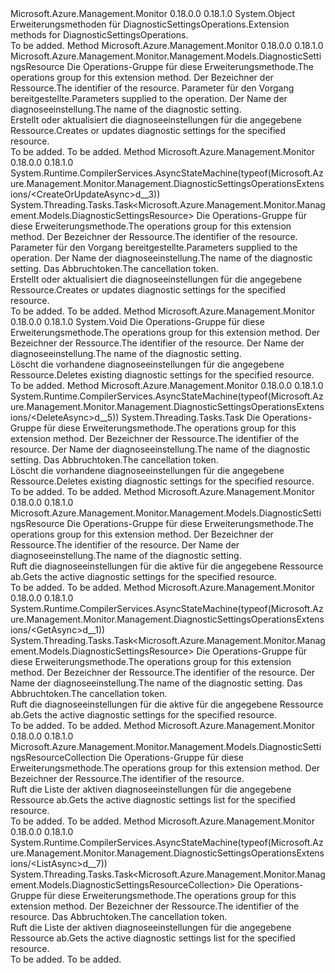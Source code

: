 <Type Name="DiagnosticSettingsOperationsExtensions" FullName="Microsoft.Azure.Management.Monitor.Management.DiagnosticSettingsOperationsExtensions">
  <TypeSignature Language="C#" Value="public static class DiagnosticSettingsOperationsExtensions" />
  <TypeSignature Language="ILAsm" Value=".class public auto ansi abstract sealed beforefieldinit DiagnosticSettingsOperationsExtensions extends System.Object" />
  <TypeSignature Language="DocId" Value="T:Microsoft.Azure.Management.Monitor.Management.DiagnosticSettingsOperationsExtensions" />
  <TypeSignature Language="VB.NET" Value="Public Module DiagnosticSettingsOperationsExtensions" />
  <TypeSignature Language="F#" Value="type DiagnosticSettingsOperationsExtensions = class" />
  <AssemblyInfo>
    <AssemblyName>Microsoft.Azure.Management.Monitor</AssemblyName>
    <AssemblyVersion>0.18.0.0</AssemblyVersion>
    <AssemblyVersion>0.18.1.0</AssemblyVersion>
  </AssemblyInfo>
  <Base>
    <BaseTypeName>System.Object</BaseTypeName>
  </Base>
  <Interfaces />
  <Docs>
    <summary>
            <span data-ttu-id="9c1eb-101">Erweiterungsmethoden für DiagnosticSettingsOperations.</span><span class="sxs-lookup"><span data-stu-id="9c1eb-101">Extension methods for DiagnosticSettingsOperations.</span></span>
            </summary>
    <remarks>To be added.</remarks>
  </Docs>
  <Members>
    <Member MemberName="CreateOrUpdate">
      <MemberSignature Language="C#" Value="public static Microsoft.Azure.Management.Monitor.Management.Models.DiagnosticSettingsResource CreateOrUpdate (this Microsoft.Azure.Management.Monitor.Management.IDiagnosticSettingsOperations operations, string resourceUri, Microsoft.Azure.Management.Monitor.Management.Models.DiagnosticSettingsResource parameters, string name);" />
      <MemberSignature Language="ILAsm" Value=".method public static hidebysig class Microsoft.Azure.Management.Monitor.Management.Models.DiagnosticSettingsResource CreateOrUpdate(class Microsoft.Azure.Management.Monitor.Management.IDiagnosticSettingsOperations operations, string resourceUri, class Microsoft.Azure.Management.Monitor.Management.Models.DiagnosticSettingsResource parameters, string name) cil managed" />
      <MemberSignature Language="DocId" Value="M:Microsoft.Azure.Management.Monitor.Management.DiagnosticSettingsOperationsExtensions.CreateOrUpdate(Microsoft.Azure.Management.Monitor.Management.IDiagnosticSettingsOperations,System.String,Microsoft.Azure.Management.Monitor.Management.Models.DiagnosticSettingsResource,System.String)" />
      <MemberSignature Language="VB.NET" Value="&lt;Extension()&gt;&#xA;Public Function CreateOrUpdate (operations As IDiagnosticSettingsOperations, resourceUri As String, parameters As DiagnosticSettingsResource, name As String) As DiagnosticSettingsResource" />
      <MemberSignature Language="F#" Value="static member CreateOrUpdate : Microsoft.Azure.Management.Monitor.Management.IDiagnosticSettingsOperations * string * Microsoft.Azure.Management.Monitor.Management.Models.DiagnosticSettingsResource * string -&gt; Microsoft.Azure.Management.Monitor.Management.Models.DiagnosticSettingsResource" Usage="Microsoft.Azure.Management.Monitor.Management.DiagnosticSettingsOperationsExtensions.CreateOrUpdate (operations, resourceUri, parameters, name)" />
      <MemberType>Method</MemberType>
      <AssemblyInfo>
        <AssemblyName>Microsoft.Azure.Management.Monitor</AssemblyName>
        <AssemblyVersion>0.18.0.0</AssemblyVersion>
        <AssemblyVersion>0.18.1.0</AssemblyVersion>
      </AssemblyInfo>
      <ReturnValue>
        <ReturnType>Microsoft.Azure.Management.Monitor.Management.Models.DiagnosticSettingsResource</ReturnType>
      </ReturnValue>
      <Parameters>
        <Parameter Name="operations" Type="Microsoft.Azure.Management.Monitor.Management.IDiagnosticSettingsOperations" RefType="this" />
        <Parameter Name="resourceUri" Type="System.String" />
        <Parameter Name="parameters" Type="Microsoft.Azure.Management.Monitor.Management.Models.DiagnosticSettingsResource" />
        <Parameter Name="name" Type="System.String" />
      </Parameters>
      <Docs>
        <param name="operations">
            <span data-ttu-id="9c1eb-102">Die Operations-Gruppe für diese Erweiterungsmethode.</span><span class="sxs-lookup"><span data-stu-id="9c1eb-102">The operations group for this extension method.</span></span>
            </param>
        <param name="resourceUri">
            <span data-ttu-id="9c1eb-103">Der Bezeichner der Ressource.</span><span class="sxs-lookup"><span data-stu-id="9c1eb-103">The identifier of the resource.</span></span>
            </param>
        <param name="parameters">
            <span data-ttu-id="9c1eb-104">Parameter für den Vorgang bereitgestellte.</span><span class="sxs-lookup"><span data-stu-id="9c1eb-104">Parameters supplied to the operation.</span></span>
            </param>
        <param name="name">
            <span data-ttu-id="9c1eb-105">Der Name der diagnoseeinstellung.</span><span class="sxs-lookup"><span data-stu-id="9c1eb-105">The name of the diagnostic setting.</span></span>
            </param>
        <summary>
            <span data-ttu-id="9c1eb-106">Erstellt oder aktualisiert die diagnoseeinstellungen für die angegebene Ressource.</span><span class="sxs-lookup"><span data-stu-id="9c1eb-106">Creates or updates diagnostic settings for the specified resource.</span></span>
            </summary>
        <returns>To be added.</returns>
        <remarks>To be added.</remarks>
      </Docs>
    </Member>
    <Member MemberName="CreateOrUpdateAsync">
      <MemberSignature Language="C#" Value="public static System.Threading.Tasks.Task&lt;Microsoft.Azure.Management.Monitor.Management.Models.DiagnosticSettingsResource&gt; CreateOrUpdateAsync (this Microsoft.Azure.Management.Monitor.Management.IDiagnosticSettingsOperations operations, string resourceUri, Microsoft.Azure.Management.Monitor.Management.Models.DiagnosticSettingsResource parameters, string name, System.Threading.CancellationToken cancellationToken = null);" />
      <MemberSignature Language="ILAsm" Value=".method public static hidebysig class System.Threading.Tasks.Task`1&lt;class Microsoft.Azure.Management.Monitor.Management.Models.DiagnosticSettingsResource&gt; CreateOrUpdateAsync(class Microsoft.Azure.Management.Monitor.Management.IDiagnosticSettingsOperations operations, string resourceUri, class Microsoft.Azure.Management.Monitor.Management.Models.DiagnosticSettingsResource parameters, string name, valuetype System.Threading.CancellationToken cancellationToken) cil managed" />
      <MemberSignature Language="DocId" Value="M:Microsoft.Azure.Management.Monitor.Management.DiagnosticSettingsOperationsExtensions.CreateOrUpdateAsync(Microsoft.Azure.Management.Monitor.Management.IDiagnosticSettingsOperations,System.String,Microsoft.Azure.Management.Monitor.Management.Models.DiagnosticSettingsResource,System.String,System.Threading.CancellationToken)" />
      <MemberSignature Language="F#" Value="static member CreateOrUpdateAsync : Microsoft.Azure.Management.Monitor.Management.IDiagnosticSettingsOperations * string * Microsoft.Azure.Management.Monitor.Management.Models.DiagnosticSettingsResource * string * System.Threading.CancellationToken -&gt; System.Threading.Tasks.Task&lt;Microsoft.Azure.Management.Monitor.Management.Models.DiagnosticSettingsResource&gt;" Usage="Microsoft.Azure.Management.Monitor.Management.DiagnosticSettingsOperationsExtensions.CreateOrUpdateAsync (operations, resourceUri, parameters, name, cancellationToken)" />
      <MemberType>Method</MemberType>
      <AssemblyInfo>
        <AssemblyName>Microsoft.Azure.Management.Monitor</AssemblyName>
        <AssemblyVersion>0.18.0.0</AssemblyVersion>
        <AssemblyVersion>0.18.1.0</AssemblyVersion>
      </AssemblyInfo>
      <Attributes>
        <Attribute>
          <AttributeName>System.Runtime.CompilerServices.AsyncStateMachine(typeof(Microsoft.Azure.Management.Monitor.Management.DiagnosticSettingsOperationsExtensions/&lt;CreateOrUpdateAsync&gt;d__3))</AttributeName>
        </Attribute>
      </Attributes>
      <ReturnValue>
        <ReturnType>System.Threading.Tasks.Task&lt;Microsoft.Azure.Management.Monitor.Management.Models.DiagnosticSettingsResource&gt;</ReturnType>
      </ReturnValue>
      <Parameters>
        <Parameter Name="operations" Type="Microsoft.Azure.Management.Monitor.Management.IDiagnosticSettingsOperations" RefType="this" />
        <Parameter Name="resourceUri" Type="System.String" />
        <Parameter Name="parameters" Type="Microsoft.Azure.Management.Monitor.Management.Models.DiagnosticSettingsResource" />
        <Parameter Name="name" Type="System.String" />
        <Parameter Name="cancellationToken" Type="System.Threading.CancellationToken" />
      </Parameters>
      <Docs>
        <param name="operations">
            <span data-ttu-id="9c1eb-107">Die Operations-Gruppe für diese Erweiterungsmethode.</span><span class="sxs-lookup"><span data-stu-id="9c1eb-107">The operations group for this extension method.</span></span>
            </param>
        <param name="resourceUri">
            <span data-ttu-id="9c1eb-108">Der Bezeichner der Ressource.</span><span class="sxs-lookup"><span data-stu-id="9c1eb-108">The identifier of the resource.</span></span>
            </param>
        <param name="parameters">
            <span data-ttu-id="9c1eb-109">Parameter für den Vorgang bereitgestellte.</span><span class="sxs-lookup"><span data-stu-id="9c1eb-109">Parameters supplied to the operation.</span></span>
            </param>
        <param name="name">
            <span data-ttu-id="9c1eb-110">Der Name der diagnoseeinstellung.</span><span class="sxs-lookup"><span data-stu-id="9c1eb-110">The name of the diagnostic setting.</span></span>
            </param>
        <param name="cancellationToken">
            <span data-ttu-id="9c1eb-111">Das Abbruchtoken.</span><span class="sxs-lookup"><span data-stu-id="9c1eb-111">The cancellation token.</span></span>
            </param>
        <summary>
            <span data-ttu-id="9c1eb-112">Erstellt oder aktualisiert die diagnoseeinstellungen für die angegebene Ressource.</span><span class="sxs-lookup"><span data-stu-id="9c1eb-112">Creates or updates diagnostic settings for the specified resource.</span></span>
            </summary>
        <returns>To be added.</returns>
        <remarks>To be added.</remarks>
      </Docs>
    </Member>
    <Member MemberName="Delete">
      <MemberSignature Language="C#" Value="public static void Delete (this Microsoft.Azure.Management.Monitor.Management.IDiagnosticSettingsOperations operations, string resourceUri, string name);" />
      <MemberSignature Language="ILAsm" Value=".method public static hidebysig void Delete(class Microsoft.Azure.Management.Monitor.Management.IDiagnosticSettingsOperations operations, string resourceUri, string name) cil managed" />
      <MemberSignature Language="DocId" Value="M:Microsoft.Azure.Management.Monitor.Management.DiagnosticSettingsOperationsExtensions.Delete(Microsoft.Azure.Management.Monitor.Management.IDiagnosticSettingsOperations,System.String,System.String)" />
      <MemberSignature Language="VB.NET" Value="&lt;Extension()&gt;&#xA;Public Sub Delete (operations As IDiagnosticSettingsOperations, resourceUri As String, name As String)" />
      <MemberSignature Language="F#" Value="static member Delete : Microsoft.Azure.Management.Monitor.Management.IDiagnosticSettingsOperations * string * string -&gt; unit" Usage="Microsoft.Azure.Management.Monitor.Management.DiagnosticSettingsOperationsExtensions.Delete (operations, resourceUri, name)" />
      <MemberType>Method</MemberType>
      <AssemblyInfo>
        <AssemblyName>Microsoft.Azure.Management.Monitor</AssemblyName>
        <AssemblyVersion>0.18.0.0</AssemblyVersion>
        <AssemblyVersion>0.18.1.0</AssemblyVersion>
      </AssemblyInfo>
      <ReturnValue>
        <ReturnType>System.Void</ReturnType>
      </ReturnValue>
      <Parameters>
        <Parameter Name="operations" Type="Microsoft.Azure.Management.Monitor.Management.IDiagnosticSettingsOperations" RefType="this" />
        <Parameter Name="resourceUri" Type="System.String" />
        <Parameter Name="name" Type="System.String" />
      </Parameters>
      <Docs>
        <param name="operations">
            <span data-ttu-id="9c1eb-113">Die Operations-Gruppe für diese Erweiterungsmethode.</span><span class="sxs-lookup"><span data-stu-id="9c1eb-113">The operations group for this extension method.</span></span>
            </param>
        <param name="resourceUri">
            <span data-ttu-id="9c1eb-114">Der Bezeichner der Ressource.</span><span class="sxs-lookup"><span data-stu-id="9c1eb-114">The identifier of the resource.</span></span>
            </param>
        <param name="name">
            <span data-ttu-id="9c1eb-115">Der Name der diagnoseeinstellung.</span><span class="sxs-lookup"><span data-stu-id="9c1eb-115">The name of the diagnostic setting.</span></span>
            </param>
        <summary>
            <span data-ttu-id="9c1eb-116">Löscht die vorhandene diagnoseeinstellungen für die angegebene Ressource.</span><span class="sxs-lookup"><span data-stu-id="9c1eb-116">Deletes existing diagnostic settings for the specified resource.</span></span>
            </summary>
        <remarks>To be added.</remarks>
      </Docs>
    </Member>
    <Member MemberName="DeleteAsync">
      <MemberSignature Language="C#" Value="public static System.Threading.Tasks.Task DeleteAsync (this Microsoft.Azure.Management.Monitor.Management.IDiagnosticSettingsOperations operations, string resourceUri, string name, System.Threading.CancellationToken cancellationToken = null);" />
      <MemberSignature Language="ILAsm" Value=".method public static hidebysig class System.Threading.Tasks.Task DeleteAsync(class Microsoft.Azure.Management.Monitor.Management.IDiagnosticSettingsOperations operations, string resourceUri, string name, valuetype System.Threading.CancellationToken cancellationToken) cil managed" />
      <MemberSignature Language="DocId" Value="M:Microsoft.Azure.Management.Monitor.Management.DiagnosticSettingsOperationsExtensions.DeleteAsync(Microsoft.Azure.Management.Monitor.Management.IDiagnosticSettingsOperations,System.String,System.String,System.Threading.CancellationToken)" />
      <MemberSignature Language="F#" Value="static member DeleteAsync : Microsoft.Azure.Management.Monitor.Management.IDiagnosticSettingsOperations * string * string * System.Threading.CancellationToken -&gt; System.Threading.Tasks.Task" Usage="Microsoft.Azure.Management.Monitor.Management.DiagnosticSettingsOperationsExtensions.DeleteAsync (operations, resourceUri, name, cancellationToken)" />
      <MemberType>Method</MemberType>
      <AssemblyInfo>
        <AssemblyName>Microsoft.Azure.Management.Monitor</AssemblyName>
        <AssemblyVersion>0.18.0.0</AssemblyVersion>
        <AssemblyVersion>0.18.1.0</AssemblyVersion>
      </AssemblyInfo>
      <Attributes>
        <Attribute>
          <AttributeName>System.Runtime.CompilerServices.AsyncStateMachine(typeof(Microsoft.Azure.Management.Monitor.Management.DiagnosticSettingsOperationsExtensions/&lt;DeleteAsync&gt;d__5))</AttributeName>
        </Attribute>
      </Attributes>
      <ReturnValue>
        <ReturnType>System.Threading.Tasks.Task</ReturnType>
      </ReturnValue>
      <Parameters>
        <Parameter Name="operations" Type="Microsoft.Azure.Management.Monitor.Management.IDiagnosticSettingsOperations" RefType="this" />
        <Parameter Name="resourceUri" Type="System.String" />
        <Parameter Name="name" Type="System.String" />
        <Parameter Name="cancellationToken" Type="System.Threading.CancellationToken" />
      </Parameters>
      <Docs>
        <param name="operations">
            <span data-ttu-id="9c1eb-117">Die Operations-Gruppe für diese Erweiterungsmethode.</span><span class="sxs-lookup"><span data-stu-id="9c1eb-117">The operations group for this extension method.</span></span>
            </param>
        <param name="resourceUri">
            <span data-ttu-id="9c1eb-118">Der Bezeichner der Ressource.</span><span class="sxs-lookup"><span data-stu-id="9c1eb-118">The identifier of the resource.</span></span>
            </param>
        <param name="name">
            <span data-ttu-id="9c1eb-119">Der Name der diagnoseeinstellung.</span><span class="sxs-lookup"><span data-stu-id="9c1eb-119">The name of the diagnostic setting.</span></span>
            </param>
        <param name="cancellationToken">
            <span data-ttu-id="9c1eb-120">Das Abbruchtoken.</span><span class="sxs-lookup"><span data-stu-id="9c1eb-120">The cancellation token.</span></span>
            </param>
        <summary>
            <span data-ttu-id="9c1eb-121">Löscht die vorhandene diagnoseeinstellungen für die angegebene Ressource.</span><span class="sxs-lookup"><span data-stu-id="9c1eb-121">Deletes existing diagnostic settings for the specified resource.</span></span>
            </summary>
        <returns>To be added.</returns>
        <remarks>To be added.</remarks>
      </Docs>
    </Member>
    <Member MemberName="Get">
      <MemberSignature Language="C#" Value="public static Microsoft.Azure.Management.Monitor.Management.Models.DiagnosticSettingsResource Get (this Microsoft.Azure.Management.Monitor.Management.IDiagnosticSettingsOperations operations, string resourceUri, string name);" />
      <MemberSignature Language="ILAsm" Value=".method public static hidebysig class Microsoft.Azure.Management.Monitor.Management.Models.DiagnosticSettingsResource Get(class Microsoft.Azure.Management.Monitor.Management.IDiagnosticSettingsOperations operations, string resourceUri, string name) cil managed" />
      <MemberSignature Language="DocId" Value="M:Microsoft.Azure.Management.Monitor.Management.DiagnosticSettingsOperationsExtensions.Get(Microsoft.Azure.Management.Monitor.Management.IDiagnosticSettingsOperations,System.String,System.String)" />
      <MemberSignature Language="VB.NET" Value="&lt;Extension()&gt;&#xA;Public Function Get (operations As IDiagnosticSettingsOperations, resourceUri As String, name As String) As DiagnosticSettingsResource" />
      <MemberSignature Language="F#" Value="static member Get : Microsoft.Azure.Management.Monitor.Management.IDiagnosticSettingsOperations * string * string -&gt; Microsoft.Azure.Management.Monitor.Management.Models.DiagnosticSettingsResource" Usage="Microsoft.Azure.Management.Monitor.Management.DiagnosticSettingsOperationsExtensions.Get (operations, resourceUri, name)" />
      <MemberType>Method</MemberType>
      <AssemblyInfo>
        <AssemblyName>Microsoft.Azure.Management.Monitor</AssemblyName>
        <AssemblyVersion>0.18.0.0</AssemblyVersion>
        <AssemblyVersion>0.18.1.0</AssemblyVersion>
      </AssemblyInfo>
      <ReturnValue>
        <ReturnType>Microsoft.Azure.Management.Monitor.Management.Models.DiagnosticSettingsResource</ReturnType>
      </ReturnValue>
      <Parameters>
        <Parameter Name="operations" Type="Microsoft.Azure.Management.Monitor.Management.IDiagnosticSettingsOperations" RefType="this" />
        <Parameter Name="resourceUri" Type="System.String" />
        <Parameter Name="name" Type="System.String" />
      </Parameters>
      <Docs>
        <param name="operations">
            <span data-ttu-id="9c1eb-122">Die Operations-Gruppe für diese Erweiterungsmethode.</span><span class="sxs-lookup"><span data-stu-id="9c1eb-122">The operations group for this extension method.</span></span>
            </param>
        <param name="resourceUri">
            <span data-ttu-id="9c1eb-123">Der Bezeichner der Ressource.</span><span class="sxs-lookup"><span data-stu-id="9c1eb-123">The identifier of the resource.</span></span>
            </param>
        <param name="name">
            <span data-ttu-id="9c1eb-124">Der Name der diagnoseeinstellung.</span><span class="sxs-lookup"><span data-stu-id="9c1eb-124">The name of the diagnostic setting.</span></span>
            </param>
        <summary>
            <span data-ttu-id="9c1eb-125">Ruft die diagnoseeinstellungen für die aktive für die angegebene Ressource ab.</span><span class="sxs-lookup"><span data-stu-id="9c1eb-125">Gets the active diagnostic settings for the specified resource.</span></span>
            </summary>
        <returns>To be added.</returns>
        <remarks>To be added.</remarks>
      </Docs>
    </Member>
    <Member MemberName="GetAsync">
      <MemberSignature Language="C#" Value="public static System.Threading.Tasks.Task&lt;Microsoft.Azure.Management.Monitor.Management.Models.DiagnosticSettingsResource&gt; GetAsync (this Microsoft.Azure.Management.Monitor.Management.IDiagnosticSettingsOperations operations, string resourceUri, string name, System.Threading.CancellationToken cancellationToken = null);" />
      <MemberSignature Language="ILAsm" Value=".method public static hidebysig class System.Threading.Tasks.Task`1&lt;class Microsoft.Azure.Management.Monitor.Management.Models.DiagnosticSettingsResource&gt; GetAsync(class Microsoft.Azure.Management.Monitor.Management.IDiagnosticSettingsOperations operations, string resourceUri, string name, valuetype System.Threading.CancellationToken cancellationToken) cil managed" />
      <MemberSignature Language="DocId" Value="M:Microsoft.Azure.Management.Monitor.Management.DiagnosticSettingsOperationsExtensions.GetAsync(Microsoft.Azure.Management.Monitor.Management.IDiagnosticSettingsOperations,System.String,System.String,System.Threading.CancellationToken)" />
      <MemberSignature Language="F#" Value="static member GetAsync : Microsoft.Azure.Management.Monitor.Management.IDiagnosticSettingsOperations * string * string * System.Threading.CancellationToken -&gt; System.Threading.Tasks.Task&lt;Microsoft.Azure.Management.Monitor.Management.Models.DiagnosticSettingsResource&gt;" Usage="Microsoft.Azure.Management.Monitor.Management.DiagnosticSettingsOperationsExtensions.GetAsync (operations, resourceUri, name, cancellationToken)" />
      <MemberType>Method</MemberType>
      <AssemblyInfo>
        <AssemblyName>Microsoft.Azure.Management.Monitor</AssemblyName>
        <AssemblyVersion>0.18.0.0</AssemblyVersion>
        <AssemblyVersion>0.18.1.0</AssemblyVersion>
      </AssemblyInfo>
      <Attributes>
        <Attribute>
          <AttributeName>System.Runtime.CompilerServices.AsyncStateMachine(typeof(Microsoft.Azure.Management.Monitor.Management.DiagnosticSettingsOperationsExtensions/&lt;GetAsync&gt;d__1))</AttributeName>
        </Attribute>
      </Attributes>
      <ReturnValue>
        <ReturnType>System.Threading.Tasks.Task&lt;Microsoft.Azure.Management.Monitor.Management.Models.DiagnosticSettingsResource&gt;</ReturnType>
      </ReturnValue>
      <Parameters>
        <Parameter Name="operations" Type="Microsoft.Azure.Management.Monitor.Management.IDiagnosticSettingsOperations" RefType="this" />
        <Parameter Name="resourceUri" Type="System.String" />
        <Parameter Name="name" Type="System.String" />
        <Parameter Name="cancellationToken" Type="System.Threading.CancellationToken" />
      </Parameters>
      <Docs>
        <param name="operations">
            <span data-ttu-id="9c1eb-126">Die Operations-Gruppe für diese Erweiterungsmethode.</span><span class="sxs-lookup"><span data-stu-id="9c1eb-126">The operations group for this extension method.</span></span>
            </param>
        <param name="resourceUri">
            <span data-ttu-id="9c1eb-127">Der Bezeichner der Ressource.</span><span class="sxs-lookup"><span data-stu-id="9c1eb-127">The identifier of the resource.</span></span>
            </param>
        <param name="name">
            <span data-ttu-id="9c1eb-128">Der Name der diagnoseeinstellung.</span><span class="sxs-lookup"><span data-stu-id="9c1eb-128">The name of the diagnostic setting.</span></span>
            </param>
        <param name="cancellationToken">
            <span data-ttu-id="9c1eb-129">Das Abbruchtoken.</span><span class="sxs-lookup"><span data-stu-id="9c1eb-129">The cancellation token.</span></span>
            </param>
        <summary>
            <span data-ttu-id="9c1eb-130">Ruft die diagnoseeinstellungen für die aktive für die angegebene Ressource ab.</span><span class="sxs-lookup"><span data-stu-id="9c1eb-130">Gets the active diagnostic settings for the specified resource.</span></span>
            </summary>
        <returns>To be added.</returns>
        <remarks>To be added.</remarks>
      </Docs>
    </Member>
    <Member MemberName="List">
      <MemberSignature Language="C#" Value="public static Microsoft.Azure.Management.Monitor.Management.Models.DiagnosticSettingsResourceCollection List (this Microsoft.Azure.Management.Monitor.Management.IDiagnosticSettingsOperations operations, string resourceUri);" />
      <MemberSignature Language="ILAsm" Value=".method public static hidebysig class Microsoft.Azure.Management.Monitor.Management.Models.DiagnosticSettingsResourceCollection List(class Microsoft.Azure.Management.Monitor.Management.IDiagnosticSettingsOperations operations, string resourceUri) cil managed" />
      <MemberSignature Language="DocId" Value="M:Microsoft.Azure.Management.Monitor.Management.DiagnosticSettingsOperationsExtensions.List(Microsoft.Azure.Management.Monitor.Management.IDiagnosticSettingsOperations,System.String)" />
      <MemberSignature Language="VB.NET" Value="&lt;Extension()&gt;&#xA;Public Function List (operations As IDiagnosticSettingsOperations, resourceUri As String) As DiagnosticSettingsResourceCollection" />
      <MemberSignature Language="F#" Value="static member List : Microsoft.Azure.Management.Monitor.Management.IDiagnosticSettingsOperations * string -&gt; Microsoft.Azure.Management.Monitor.Management.Models.DiagnosticSettingsResourceCollection" Usage="Microsoft.Azure.Management.Monitor.Management.DiagnosticSettingsOperationsExtensions.List (operations, resourceUri)" />
      <MemberType>Method</MemberType>
      <AssemblyInfo>
        <AssemblyName>Microsoft.Azure.Management.Monitor</AssemblyName>
        <AssemblyVersion>0.18.0.0</AssemblyVersion>
        <AssemblyVersion>0.18.1.0</AssemblyVersion>
      </AssemblyInfo>
      <ReturnValue>
        <ReturnType>Microsoft.Azure.Management.Monitor.Management.Models.DiagnosticSettingsResourceCollection</ReturnType>
      </ReturnValue>
      <Parameters>
        <Parameter Name="operations" Type="Microsoft.Azure.Management.Monitor.Management.IDiagnosticSettingsOperations" RefType="this" />
        <Parameter Name="resourceUri" Type="System.String" />
      </Parameters>
      <Docs>
        <param name="operations">
            <span data-ttu-id="9c1eb-131">Die Operations-Gruppe für diese Erweiterungsmethode.</span><span class="sxs-lookup"><span data-stu-id="9c1eb-131">The operations group for this extension method.</span></span>
            </param>
        <param name="resourceUri">
            <span data-ttu-id="9c1eb-132">Der Bezeichner der Ressource.</span><span class="sxs-lookup"><span data-stu-id="9c1eb-132">The identifier of the resource.</span></span>
            </param>
        <summary>
            <span data-ttu-id="9c1eb-133">Ruft die Liste der aktiven diagnoseeinstellungen für die angegebene Ressource ab.</span><span class="sxs-lookup"><span data-stu-id="9c1eb-133">Gets the active diagnostic settings list for the specified resource.</span></span>
            </summary>
        <returns>To be added.</returns>
        <remarks>To be added.</remarks>
      </Docs>
    </Member>
    <Member MemberName="ListAsync">
      <MemberSignature Language="C#" Value="public static System.Threading.Tasks.Task&lt;Microsoft.Azure.Management.Monitor.Management.Models.DiagnosticSettingsResourceCollection&gt; ListAsync (this Microsoft.Azure.Management.Monitor.Management.IDiagnosticSettingsOperations operations, string resourceUri, System.Threading.CancellationToken cancellationToken = null);" />
      <MemberSignature Language="ILAsm" Value=".method public static hidebysig class System.Threading.Tasks.Task`1&lt;class Microsoft.Azure.Management.Monitor.Management.Models.DiagnosticSettingsResourceCollection&gt; ListAsync(class Microsoft.Azure.Management.Monitor.Management.IDiagnosticSettingsOperations operations, string resourceUri, valuetype System.Threading.CancellationToken cancellationToken) cil managed" />
      <MemberSignature Language="DocId" Value="M:Microsoft.Azure.Management.Monitor.Management.DiagnosticSettingsOperationsExtensions.ListAsync(Microsoft.Azure.Management.Monitor.Management.IDiagnosticSettingsOperations,System.String,System.Threading.CancellationToken)" />
      <MemberSignature Language="F#" Value="static member ListAsync : Microsoft.Azure.Management.Monitor.Management.IDiagnosticSettingsOperations * string * System.Threading.CancellationToken -&gt; System.Threading.Tasks.Task&lt;Microsoft.Azure.Management.Monitor.Management.Models.DiagnosticSettingsResourceCollection&gt;" Usage="Microsoft.Azure.Management.Monitor.Management.DiagnosticSettingsOperationsExtensions.ListAsync (operations, resourceUri, cancellationToken)" />
      <MemberType>Method</MemberType>
      <AssemblyInfo>
        <AssemblyName>Microsoft.Azure.Management.Monitor</AssemblyName>
        <AssemblyVersion>0.18.0.0</AssemblyVersion>
        <AssemblyVersion>0.18.1.0</AssemblyVersion>
      </AssemblyInfo>
      <Attributes>
        <Attribute>
          <AttributeName>System.Runtime.CompilerServices.AsyncStateMachine(typeof(Microsoft.Azure.Management.Monitor.Management.DiagnosticSettingsOperationsExtensions/&lt;ListAsync&gt;d__7))</AttributeName>
        </Attribute>
      </Attributes>
      <ReturnValue>
        <ReturnType>System.Threading.Tasks.Task&lt;Microsoft.Azure.Management.Monitor.Management.Models.DiagnosticSettingsResourceCollection&gt;</ReturnType>
      </ReturnValue>
      <Parameters>
        <Parameter Name="operations" Type="Microsoft.Azure.Management.Monitor.Management.IDiagnosticSettingsOperations" RefType="this" />
        <Parameter Name="resourceUri" Type="System.String" />
        <Parameter Name="cancellationToken" Type="System.Threading.CancellationToken" />
      </Parameters>
      <Docs>
        <param name="operations">
            <span data-ttu-id="9c1eb-134">Die Operations-Gruppe für diese Erweiterungsmethode.</span><span class="sxs-lookup"><span data-stu-id="9c1eb-134">The operations group for this extension method.</span></span>
            </param>
        <param name="resourceUri">
            <span data-ttu-id="9c1eb-135">Der Bezeichner der Ressource.</span><span class="sxs-lookup"><span data-stu-id="9c1eb-135">The identifier of the resource.</span></span>
            </param>
        <param name="cancellationToken">
            <span data-ttu-id="9c1eb-136">Das Abbruchtoken.</span><span class="sxs-lookup"><span data-stu-id="9c1eb-136">The cancellation token.</span></span>
            </param>
        <summary>
            <span data-ttu-id="9c1eb-137">Ruft die Liste der aktiven diagnoseeinstellungen für die angegebene Ressource ab.</span><span class="sxs-lookup"><span data-stu-id="9c1eb-137">Gets the active diagnostic settings list for the specified resource.</span></span>
            </summary>
        <returns>To be added.</returns>
        <remarks>To be added.</remarks>
      </Docs>
    </Member>
  </Members>
</Type>